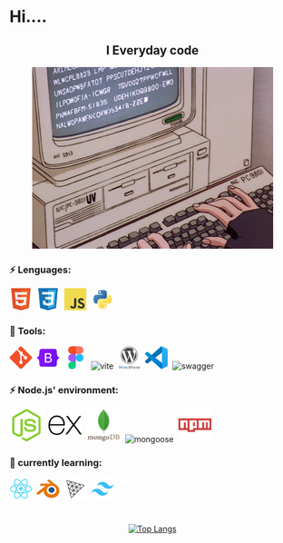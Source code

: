 
<!--


Here are some ideas to get you started:

- 🔭 I’m currently working on ...
- 🌱 I’m currently learning ...
- 👯 I’m looking to collaborate on ...
- 🤔 I’m looking for help with ...
- ⚡ Fun fact: ...
-->
# Hi....
<div id="header" align="center">
 
 
 <div align="center" >
  <h2>I Everyday code</h2>
 </div>
 <div align="center"><img src="https://github.com/alefra88/gifsyanimacionesparamisweas/blob/master/programmer.gif" alt="programing"></div>
<div align="left">
  <h3>⚡ Lenguages: </h3>
  <div>
    <img src="https://github.com/devicons/devicon/blob/master/icons/html5/html5-original.svg" title="HTML5" alt="HTML5" width="40px" height="40px">&nbsp;
    <img src="https://github.com/devicons/devicon/blob/master/icons/css3/css3-original.svg" title="CSS" alt="CSS" width="40px" height="40px">&nbsp;
    <img src="https://github.com/devicons/devicon/blob/master/icons/javascript/javascript-original.svg" title="JavaScript" alt="JavaScript" width="40px" height="40px">&nbsp;
    <img src="https://github.com/devicons/devicon/blob/master/icons/python/python-original.svg" title="Python" alt="Python" width="40px" height="40px">&nbsp;


   
  <h3>🔨 Tools: </h3>
    <img src="https://github.com/devicons/devicon/blob/master/icons/git/git-plain.svg" title="git" alt="git" width="40px" height="40px">&nbsp;
    <img src="https://github.com/devicons/devicon/blob/master/icons/bootstrap/bootstrap-original.svg" title="bootstrap" alt="bootstrap" width="40px" height="40px">&nbsp;
     <img src="https://github.com/devicons/devicon/blob/master/icons/figma/figma-original.svg" title="figma" alt="figma" width="40px" height="40px">&nbsp;
     <img src="https://www.svgrepo.com/show/374167/vite.svg" title="vite" alt="vite" width="40px" height="40px">&nbsp;
     <img src="https://github.com/devicons/devicon/blob/master/icons/wordpress/wordpress-original.svg" title="wordpress" alt="wordpress" width="40px" height="40px">&nbsp;
     <img src="https://github.com/devicons/devicon/blob/master/icons/vscode/vscode-original.svg" title="vscode" alt="vscode" width="40px" height="40px">&nbsp;
     <img src="https://www.svgrepo.com/show/374111/swagger.svg" title="swagger" alt="swagger" width="40px" height="40px">&nbsp;
     
     
     

  <h3> ⚡ Node.js' environment:</h3>
    <img src="https://github.com/devicons/devicon/blob/master/icons/nodejs/nodejs-original.svg" title="NodeJS" alt="NodeJS" width="60px" height="60px">&nbsp;
   <img src="https://github.com/devicons/devicon/blob/master/icons/express/express-original.svg" title="Express" alt="Express" width="60px" height="60px">&nbsp;
   <img src="https://github.com/devicons/devicon/blob/master/icons/mongodb/mongodb-original-wordmark.svg" title="mongodb" alt="Express" width="60px" height="60px">&nbsp;
    <img src="https://github.com/Automattic/mongoose/blob/master/docs/images/mongoose.svg" title="mongoose" alt="mongoose" width="60px" height="60px">&nbsp;
    <img src="https://github.com/devicons/devicon/blob/master/icons/npm/npm-original-wordmark.svg" title="npm" alt="npm" width="60px" height="60px">&nbsp;
    
  <h3> 🌱 currently learning:</h3>
  <img src="https://github.com/devicons/devicon/blob/master/icons/react/react-original.svg" title="React" alt="React" width="40px" height="40px">&nbsp;
   <img src="https://github.com/devicons/devicon/blob/master/icons/blender/blender-original.svg" title="blender" alt="blender" width="40px" height="40px">&nbsp;
   <img src="https://github.com/devicons/devicon/blob/master/icons/threejs/threejs-original.svg" title="threejs" alt="threejs" width="40px" height="40px">&nbsp;
   <img src="https://github.com/devicons/devicon/blob/master/icons/tailwindcss/tailwindcss-plain.svg" title="tailwind" alt="tailwind" width="40px" height="40px">&nbsp;
   
  </div>
</div>

  #
  [![Top Langs](https://github-readme-stats.vercel.app/api/top-langs/?username=alefra88&langs_count=6&theme=react&layout=compact)](https://github.com/anuraghazra/github-readme-stats)


